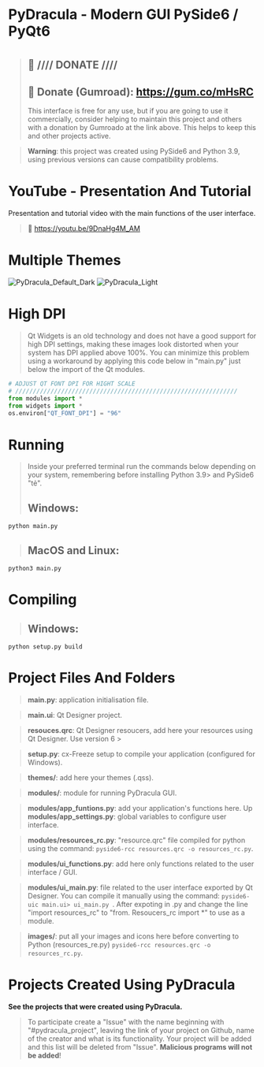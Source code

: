 # PyDracula - Modern GUI PySide6 / PyQt6
# 

> ## :gift: **//// DONATE ////**
> ## 🔗 Donate (Gumroad): https://gum.co/mHsRC
> This interface is free for any use, but if you are going to use it commercially, consider helping to maintain this project and others with a donation by Gumroado at the link above. This helps to keep this and other projects active.

> **Warning**: this project was created using PySide6 and Python 3.9, using previous versions can cause compatibility problems.

# YouTube - Presentation And Tutorial
Presentation and tutorial video with the main functions of the user interface.
> 🔗 https://youtu.be/9DnaHg4M_AM

# Multiple Themes
![PyDracula_Default_Dark](https://user-images.githubusercontent.com/60605512/112993874-0b647700-9140-11eb-8670-61322d70dbe3.png)
![PyDracula_Light](https://user-images.githubusercontent.com/60605512/112993918-18816600-9140-11eb-837c-e7a7c3d2b05e.png)

# High DPI
> Qt Widgets is an old technology and does not have a good support for high DPI settings, making these images look distorted when your system has DPI applied above 100%.
You can minimize this problem using a workaround by applying this code below in "main.py" just below the import of the Qt modules.
```python
# ADJUST QT FONT DPI FOR HIGHT SCALE
# ///////////////////////////////////////////////////////////////
from modules import *
from widgets import *
os.environ["QT_FONT_DPI"] = "96"
```

# Running
> Inside your preferred terminal run the commands below depending on your system, remembering before installing Python 3.9> and PySide6 "tẻ".
> ## **Windows**:
```console
python main.py
```
> ## **MacOS and Linux**:
```console
python3 main.py
```
# Compiling
> ## **Windows**:
```console
python setup.py build
```

# Project Files And Folders
> **main.py**: application initialisation file.

> **main.ui**: Qt Designer project.

> **resouces.qrc**: Qt Designer resoucers, add here your resources using Qt Designer. Use version 6 >

> **setup.py**: cx-Freeze setup to compile your application (configured for Windows).

> **themes/**: add here your themes (.qss).

> **modules/**: module for running PyDracula GUI.

> **modules/app_funtions.py**: add your application's functions here.
Up
> **modules/app_settings.py**: global variables to configure user interface.

> **modules/resources_rc.py**: "resource.qrc" file compiled for python using the command: ```pyside6-rcc resources.qrc -o resources_rc.py```.

> **modules/ui_functions.py**: add here only functions related to the user interface / GUI.

> **modules/ui_main.py**: file related to the user interface exported by Qt Designer. You can compile it manually using the command: ```pyside6-uic main.ui> ui_main.py ```.
After expoting in .py and change the line "import resources_rc" to "from. Resoucers_rc import *" to use as a module.

> **images/**: put all your images and icons here before converting to Python (resources_re.py) ```pyside6-rcc resources.qrc -o resources_rc.py```.

# Projects Created Using PyDracula
**See the projects that were created using PyDracula.**
> To participate create a "Issue" with the name beginning with "#pydracula_project", leaving the link of your project on Github, name of the creator and what is its functionality. Your project will be added and this list will be deleted from "Issue".
**Malicious programs will not be added**!




